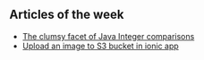 ## Articles of the week

- [The clumsy facet of Java Integer comparisons](https://thedevland.com/2018/04/10/java-integer-comparisons/)
- [Upload an image to S3 bucket in ionic app](https://medium.com/@shamique/upload-an-image-to-s3-bucket-in-ionic-app-5dc96b772d48)
